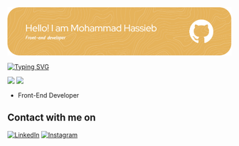 
<div align="center"> <img src="https://github.com/hassiebb/hassiebb/blob/main/github-header-image.png"> </div>



[![Typing SVG](https://readme-typing-svg.demolab.com?font=Fira+Code&duration=2000&pause=2000&color=F7B60E&background=A4FF1600&center=true&vCenter=true&width=1000&height=70&lines=I+am+a+student+who+loves+building+websites+and+mobile+apps;I+hope+you+like+my+work)](https://git.io/typing-svg)

![](https://img.shields.io/badge/Web-Developer-FD5353) ![](https://img.shields.io/badge/UI/UX-Designer-276ccc) 

- Front-End Developer 



## Contact with me on


<p> <a href="" target="_blank"><img alt="LinkedIn" src="https://img.shields.io/badge/linkedin-%230077B5.svg?style=for-the-badge&logo=linkedin&logoColor=white" /></a> <a href="" target="_blank"><img alt="Instagram" src="https://img.shields.io/badge/Instagram-%23E4405F.svg?style=for-the-badge&logo=Instagram&logoColor=white" /></a>
  

